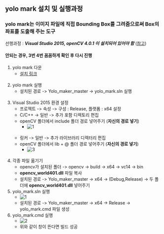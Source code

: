 ## yolo mark 설치 및 실행과정
### yolo mark는 이미지 파일에 직접 Bounding Box를 그려줌으로써 Box의 좌표를 도출해 주는 도구
선행과정 : ***Visual Studio 2015, openCV 4.0.1 이 설치되어 있어야 함*** ([참고](https://github.com/pparkcoder/YAYE_project))
<br>
#### 안되는 경우, 3번 4번 꼼꼼하게 확인 후 다시 진행
1. yolo mark 다운
    - [설치 링크](https://github.com/AlexeyAB/Yolo_mark)
<br><br>
2. yolo mark 실행
    - 설치된 경로 -> Yolo_maker_master -> yolo_mark.sln 실행
<br><br>
3. Visual Studio 2015 환경 설정
    - 프로젝트 -> 속성 -> 구성 : Release, 플랫폼 : x64 설정
    - C/C++ -> 일반 -> 추가 포함 디렉토리 편집
    - openCV 폴더에서 include 폴더 경로 넣어주기 (**자신의 경로 넣기**)
        - ![1](https://user-images.githubusercontent.com/84856055/123503153-1d48ae00-d68c-11eb-917b-c9cdbe42a8a9.JPG) 
    <br><br>
    - 링커 -> 일반 -> 추가 라이브러리 디렉터리 편집
    - openCV 폴더에서 lib + @ 폴더 경로 넣어주기 (**자신의 경로 넣기**)
        - ![3](https://user-images.githubusercontent.com/84856055/123503156-1fab0800-d68c-11eb-87d9-06b907e5ce2c.JPG)
<br><br>
4. 각종 파일 옮기기
    - opencv가 설치된 폴더 -> opencv -> build -> x64 -> vc14 -> bin
    - **opencv_world401.dll** 파일 복사
    - 설치된 경로 -> Yolo_maker_master -> x64 -> (Debug,Release) -> 두 폴더에 **opencv_world401.dll** 넣어주기
5. yolo_mark.sln 실행
    - ![1](https://user-images.githubusercontent.com/84856055/123543155-320a6c00-d788-11eb-9e5f-770f863f9964.JPG)
    - 설치된 경로 -> Yolo_maker_master -> x64 -> Release -> yolo_mark.cmd 파일 생성
6. yolo_mark.cmd 실행
    - ![2](https://user-images.githubusercontent.com/84856055/123543156-333b9900-d788-11eb-91b0-2047f5f87f1d.JPG)
    - 위와 같이 창이 뜬다면 빌드 성공
